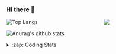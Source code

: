 ### Hi there 👋

<!--
**tao8687/tao8687** is a ✨ _special_ ✨ repository because its `README.md` (this file) appears on your GitHub profile.

Here are some ideas to get you started:

- 🔭 I’m currently working on ...
- 🌱 I’m currently learning ...
- 👯 I’m looking to collaborate on ...
- 🤔 I’m looking for help with ...
- 💬 Ask me about ...
- 📫 How to reach me: ...
- 😄 Pronouns: ...
- ⚡ Fun fact: ...
-->

<img align='right' src="https://media.giphy.com/media/M9gbBd9nbDrOTu1Mqx/giphy.gif" width="240">

  
![Top Langs](https://github-readme-stats.vercel.app/api/top-langs/?username=tao8687&layout=compact&title_color=23238E&text_color=A67D3D)

![Anurag's github stats](https://github-readme-stats.vercel.app/api?username=tao8687&show_icons=true&&text_color=A67D3D&title_color=23238E&show_icons=false&count_private=true&hide=stars)

<details>
  <summary>:zap: Coding Stats</summary>
  <br>
    
<!--START_SECTION:waka-->
![Code Time](http://img.shields.io/badge/Code%20Time-1%2C669%20hrs%2030%20mins-blue)

![Profile Views](http://img.shields.io/badge/Profile%20Views-8-blue)

**🐱 My GitHub Data** 

> 📦 1.5 MB Used in GitHub's Storage 
 > 
> 🚫 Not Opted to Hire
 > 
> 📜 58 Public Repositories 
 > 
> 🔑 26 Private Repositories 
 > 
**I'm an Early 🐤** 

```text
🌞 Morning                1462 commits        ██████████████████████░░░   87.39 % 
🌆 Daytime                88 commits          █░░░░░░░░░░░░░░░░░░░░░░░░   05.26 % 
🌃 Evening                119 commits         ██░░░░░░░░░░░░░░░░░░░░░░░   07.11 % 
🌙 Night                  4 commits           ░░░░░░░░░░░░░░░░░░░░░░░░░   00.24 % 
```
📅 **I'm Most Productive on Wednesday** 

```text
Monday                   240 commits         ████░░░░░░░░░░░░░░░░░░░░░   14.35 % 
Tuesday                  227 commits         ███░░░░░░░░░░░░░░░░░░░░░░   13.57 % 
Wednesday                295 commits         ████░░░░░░░░░░░░░░░░░░░░░   17.63 % 
Thursday                 221 commits         ███░░░░░░░░░░░░░░░░░░░░░░   13.21 % 
Friday                   237 commits         ████░░░░░░░░░░░░░░░░░░░░░   14.17 % 
Saturday                 231 commits         ███░░░░░░░░░░░░░░░░░░░░░░   13.81 % 
Sunday                   222 commits         ███░░░░░░░░░░░░░░░░░░░░░░   13.27 % 
```


📊 **This Week I Spent My Time On** 

```text
🕑︎ Time Zone: Asia/Shanghai

💬 Programming Languages: 
Other                    8 hrs 22 mins       █████████░░░░░░░░░░░░░░░░   37.46 % 
C++                      7 hrs               ████████░░░░░░░░░░░░░░░░░   31.39 % 
Python                   3 hrs 26 mins       ████░░░░░░░░░░░░░░░░░░░░░   15.42 % 
YAML                     2 hrs 9 mins        ██░░░░░░░░░░░░░░░░░░░░░░░   09.68 % 
Markdown                 56 mins             █░░░░░░░░░░░░░░░░░░░░░░░░   04.21 % 

🔥 Editors: 
VS Code                  22 hrs 20 mins      █████████████████████████   100.00 % 

🐱‍💻 Projects: 
path_tracking_pid        4 hrs 44 mins       █████░░░░░░░░░░░░░░░░░░░░   21.22 % 
tracking_pid             3 hrs 35 mins       ████░░░░░░░░░░░░░░░░░░░░░   16.11 % 
bcr_bot                  3 hrs 1 min         ███░░░░░░░░░░░░░░░░░░░░░░   13.53 % 
full_coverage_path_planne2 hrs 31 mins       ███░░░░░░░░░░░░░░░░░░░░░░   11.30 % 
tami_pnc                 2 hrs 21 mins       ███░░░░░░░░░░░░░░░░░░░░░░   10.56 % 

💻 Operating System: 
Linux                    22 hrs 20 mins      █████████████████████████   100.00 % 
```

**I Mostly Code in C++** 

```text
C++                      11 repos            ████████░░░░░░░░░░░░░░░░░   31.43 % 
Python                   10 repos            ███████░░░░░░░░░░░░░░░░░░   28.57 % 
JavaScript               2 repos             █░░░░░░░░░░░░░░░░░░░░░░░░   05.71 % 
Batchfile                1 repo              █░░░░░░░░░░░░░░░░░░░░░░░░   02.86 % 
HTML                     1 repo              █░░░░░░░░░░░░░░░░░░░░░░░░   02.86 % 
```



**Timeline**

![Lines of Code chart](https://raw.githubusercontent.com/tao8687/tao8687/master/assets/bar_graph.png)


 Last Updated on 11/08/2024 01:35:29 UTC
<!--END_SECTION:waka-->
</details>
